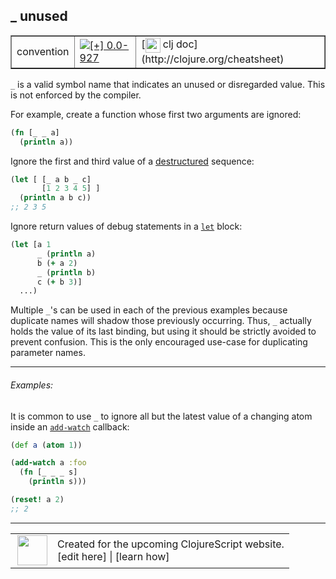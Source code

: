 ## _ unused



 <table border="1">
<tr>
<td>convention</td>
<td><a href="https://github.com/cljsinfo/cljs-api-docs/tree/0.0-927"><img valign="middle" alt="[+] 0.0-927" title="Added in 0.0-927" src="https://img.shields.io/badge/+-0.0--927-lightgrey.svg"></a> </td>
<td>
[<img height="24px" valign="middle" src="http://i.imgur.com/1GjPKvB.png"> clj doc](http://clojure.org/cheatsheet)
</td>
</tr>
</table>



`_` is a valid symbol name that indicates an unused or disregarded value.
This is not enforced by the compiler.

For example, create a function whose first two arguments are ignored:

```clj
(fn [_ _ a]
  (println a))
```

Ignore the first and third value of a [destructured][doc:syntax/destructure-vector] sequence:

```clj
(let [ [_ a b _ c]
       [1 2 3 4 5] ]
  (println a b c))
;; 2 3 5
```

Ignore return values of debug statements in a [`let`][doc:cljs.core/let] block:

```clj
(let [a 1
      _ (println a)
      b (+ a 2)
      _ (println b)
      c (+ b 3)]
  ...)
```

Multiple `_`'s can be used in each of the previous examples because duplicate
names will shadow those previously occurring.  Thus, `_` actually holds the
value of its last binding, but using it should be strictly avoided to prevent
confusion.  This is the only encouraged use-case for duplicating parameter
names.

[doc:syntax/destructure-vector]:../syntax/destructure-vector.md
[doc:cljs.core/let]:../cljs.core/let.md

---

###### Examples:

It is common to use `_` to ignore all but the latest value of a changing atom
inside an [`add-watch`][doc:cljs.core/add-watch] callback:

```clj
(def a (atom 1))

(add-watch a :foo
  (fn [_ _ _ s]
    (println s)))

(reset! a 2)
;; 2
```

[doc:cljs.core/add-watch]:../cljs.core/add-watch.md

---









 <table>
<tr><td>
<img valign="middle" align="right" width="48px" src="http://i.imgur.com/Hi20huC.png">
</td><td>
Created for the upcoming ClojureScript website.<br>
[edit here] | [learn how]
</td></tr></table>

[edit here]:https://github.com/cljsinfo/cljs-api-docs/blob/master/cljsdoc/syntax/unused.cljsdoc
[learn how]:https://github.com/cljsinfo/cljs-api-docs/wiki/cljsdoc-files

<!--

This information was too distracting to show to readers, but I'll leave it
commented here since it is helpful to:

- pretty-print the data used to generate this document
- and show how to retrieve that data



The API data for this symbol:

```clj
{:description "`_` is a valid symbol name that indicates an unused or disregarded value.\nThis is not enforced by the compiler.\n\nFor example, create a function whose first two arguments are ignored:\n\n```clj\n(fn [_ _ a]\n  (println a))\n```\n\nIgnore the first and third value of a [destructured][doc:syntax/destructure-vector] sequence:\n\n```clj\n(let [ [_ a b _ c]\n       [1 2 3 4 5] ]\n  (println a b c))\n;; 2 3 5\n```\n\nIgnore return values of debug statements in a [doc:cljs.core/let] block:\n\n```clj\n(let [a 1\n      _ (println a)\n      b (+ a 2)\n      _ (println b)\n      c (+ b 3)]\n  ...)\n```\n\nMultiple `_`'s can be used in each of the previous examples because duplicate\nnames will shadow those previously occurring.  Thus, `_` actually holds the\nvalue of its last binding, but using it should be strictly avoided to prevent\nconfusion.  This is the only encouraged use-case for duplicating parameter\nnames.",
 :ns "syntax",
 :name "unused",
 :history [["+" "0.0-927"]],
 :type "convention",
 :full-name-encode "syntax/unused",
 :examples [{:id "705f5e",
             :content "It is common to use `_` to ignore all but the latest value of a changing atom\ninside an [doc:cljs.core/add-watch] callback:\n\n```clj\n(def a (atom 1))\n\n(add-watch a :foo\n  (fn [_ _ _ s]\n    (println s)))\n\n(reset! a 2)\n;; 2\n```"}],
 :full-name "syntax/unused",
 :display "_ unused",
 :clj-doc "http://clojure.org/cheatsheet"}

```

Retrieve the API data for this symbol:

```clj
;; from Clojure REPL
(require '[clojure.edn :as edn])
(-> (slurp "https://raw.githubusercontent.com/cljsinfo/cljs-api-docs/catalog/cljs-api.edn")
    (edn/read-string)
    (get-in [:symbols "syntax/unused"]))
```

-->
